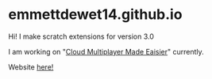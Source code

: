 # emmettdewet14.github.io

Hi! I make scratch extensions for version 3.0

I am working on "<a href="Cloud.js">Cloud Multiplayer Made Eaisier</a>" currently.

Website <a href="https://emmettdewet14.github.io"/>here!</a>
